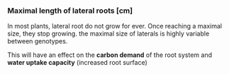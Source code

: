 

### Maximal length of lateral roots [cm]

In most plants, lateral root do not grow for ever. Once reaching a maximal size, they stop growing. the maximal size of laterals is highly variable between genotypes. 

This will have an effect on the **carbon demand** of the root system and **water uptake capacity** (increased root surface)

